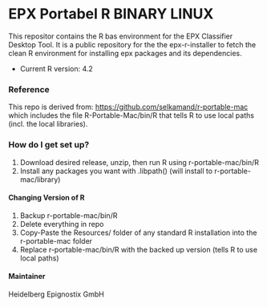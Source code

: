 # EPX Portabel R BINARY LINUX

This repositor contains the R bas environment for the EPX Classifier Desktop Tool. It is a public repository for the the epx-r-installer to fetch the clean R environment for installing epx packages and its dependencies.


- Current R version: 4.2

### Reference ###


This repo is derived from: https://github.com/selkamand/r-portable-mac which includes the file R-Portable-Mac/bin/R that tells R to use local paths  (incl. the local libraries).


### How do I get set up? ###

1. Download desired release, unzip, then run R using r-portable-mac/bin/R
2. Install any packages you want with .libpath() (will install to r-portable-mac/library)

#### Changing Version of R ####
1. Backup r-portable-mac/bin/R
2. Delete everything in repo
3. Copy-Paste the Resources/ folder of any standard R installation into the r-portable-mac folder
3. Replace r-portable-mac/bin/R with the backed up version (tells R to use local paths)

#### Maintainer ####
Heidelberg Epignostix GmbH